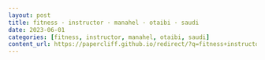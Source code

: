 ```yaml
---
layout: post
title: fitness · instructor · manahel · otaibi · saudi
date: 2023-06-01
categories: [fitness, instructor, manahel, otaibi, saudi]
content_url: https://papercliff.github.io/redirect/?q=fitness+instructor+manahel+otaibi+saudi&tbs=cdr:1,cd_min:5/31/2023,cd_max:6/2/2023
---
```

